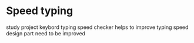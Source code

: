# Speed typing
study project
keybord typing speed checker 
helps to improve typing speed
design part need to be improved